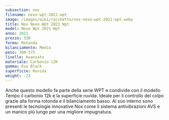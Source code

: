 ```yaml
---
subsection: nox
filename: nexo-wpt-2021-wpt
image: /images/wiki/racchette/nox-nexo-wpt-2021-wpt.webp
title: Nox Nexo Wpt 2021 Wpt
model: Nexo Wpt 2021 Wpt
anno: 2021
prezzo: 330
forma: Rotonda
bilanciamento: Medio
peso: 360-375
livello: Avanzato
materiale: Carbonio 12K
gomma: Eva Black
superficie: Ruvida
weight: -23
---
```

Anche questo modello fa parte della serie WPT e condivide con il modello Tempo il carbonio 12k e la superficie ruvida. Ideale per il controllo del colpo grazie alla forma rotonda e il bilanciamento basso. Al suo interno sono presenti le tecnologie innovative Nox come il sistema antivibrazioni AVS e un manico più lungo per una migliore impugnatura.